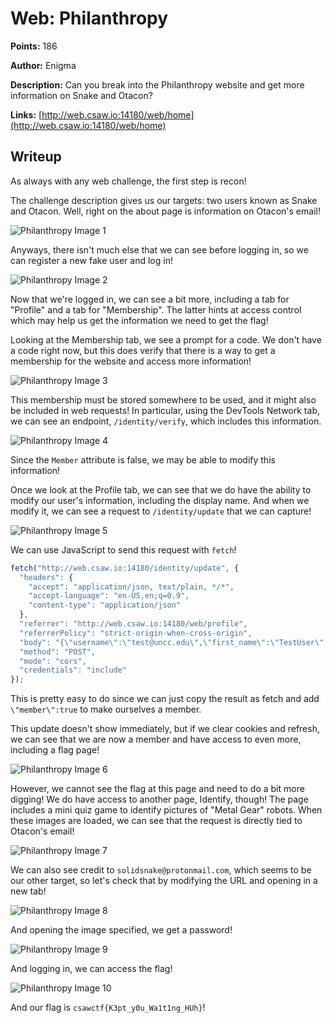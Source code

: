 # Web: Philanthropy

**Points:** 186

**Author:** Enigma

**Description:** Can you break into the Philanthropy website and get more information on Snake and Otacon?

**Links:** [http://web.csaw.io:14180/web/home](http://web.csaw.io:14180/web/home)

## Writeup

As always with any web challenge, the first step is recon!

The challenge description gives us our targets: two users known as Snake and Otacon. Well, right on the about page is information on Otacon's email!

![Philanthropy Image 1](images/philanthropy1.png)

Anyways, there isn't much else that we can see before logging in, so we can register a new fake user and log in!

![Philanthropy Image 2](images/philanthropy2.png)

Now that we're logged in, we can see a bit more, including a tab for "Profile" and a tab for "Membership". The latter hints at access control which may help us get the information we need to get the flag!

Looking at the Membership tab, we see a prompt for a code. We don't have a code right now, but this does verify that there is a way to get a membership for the website and access more information!

![Philanthropy Image 3](images/philanthropy3.png)

This membership must be stored somewhere to be used, and it might also be included in web requests! In particular, using the DevTools Network tab, we can see an endpoint, `/identity/verify`, which includes this information.

![Philanthropy Image 4](images/philanthropy4.png)

Since the `Member` attribute is false, we may be able to modify this information!

Once we look at the Profile tab, we can see that we do have the ability to modify our user's information, including the display name. And when we modify it, we can see a request to `/identity/update` that we can capture!

![Philanthropy Image 5](images/philanthropy5.png)

We can use JavaScript to send this request with `fetch`!

```js
fetch("http://web.csaw.io:14180/identity/update", {
  "headers": {
    "accept": "application/json, text/plain, */*",
    "accept-language": "en-US,en;q=0.9",
    "content-type": "application/json"
  },
  "referrer": "http://web.csaw.io:14180/web/profile",
  "referrerPolicy": "strict-origin-when-cross-origin",
  "body": "{\"username\":\"test@uncc.edu\",\"first_name\":\"TestUser\",\"last_name\":\"TestTest\", \"member\":true}",
  "method": "POST",
  "mode": "cors",
  "credentials": "include"
});
```

This is pretty easy to do since we can just copy the result as fetch and add `\"member\":true` to make ourselves a member.

This update doesn't show immediately, but if we clear cookies and refresh, we can see that we are now a member and have access to even more, including a flag page!

![Philanthropy Image 6](images/philanthropy6.png)

However, we cannot see the flag at this page and need to do a bit more digging! We do have access to another page, Identify, though! The page includes a mini quiz game to identify pictures of "Metal Gear" robots. When these images are loaded, we can see that the request is directly tied to Otacon's email!

![Philanthropy Image 7](images/philanthropy7.png)

We can also see credit to `solidsnake@protonmail.com`, which seems to be our other target, so let's check that by modifying the URL and opening in a new tab!

![Philanthropy Image 8](images/philanthropy8.png)

And opening the image specified, we get a password!

![Philanthropy Image 9](images/philanthropy9.png)

And logging in, we can access the flag!

![Philanthropy Image 10](images/philanthropy10.png)

And our flag is `csawctf{K3pt_y0u_Wa1t1ng_HUh}`!
